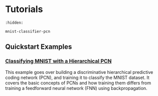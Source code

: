 # Tutorials

```{toctree}
:hidden:

mnist-classifier-pcn
```

## Quickstart Examples
### [Classifying MNIST with a Hierarchical PCN](<tutorials/mnist-classifier-pcn:Classifying MNIST with a Hierarchical PCN>)

This example goes over building a discriminative hierarchical predictive coding network (PCN), and training it to classify the MNIST dataset. It covers the basic concepts of PCNs and how training them differs from training a feedforward neural network (FNN) using backpropagation.